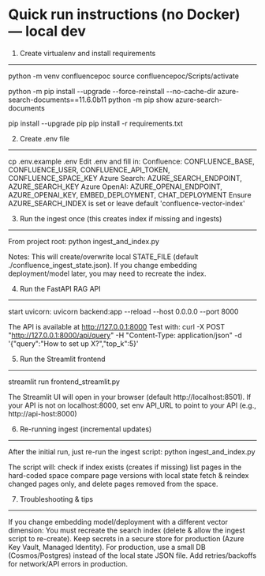 # Quick run instructions (no Docker) — local dev

1) Create virtualenv and install requirements
---------------------------------------------
python -m venv confluencepoc
source confluencepoc/Scripts/activate

python -m pip install --upgrade --force-reinstall --no-cache-dir azure-search-documents==11.6.0b11
python -m pip show azure-search-documents

pip install --upgrade pip
pip install -r requirements.txt

2) Create .env file
-------------------
cp .env.example .env
Edit .env and fill in:
Confluence: CONFLUENCE_BASE, CONFLUENCE_USER, CONFLUENCE_API_TOKEN, CONFLUENCE_SPACE_KEY
Azure Search: AZURE_SEARCH_ENDPOINT, AZURE_SEARCH_KEY
Azure OpenAI: AZURE_OPENAI_ENDPOINT, AZURE_OPENAI_KEY, EMBED_DEPLOYMENT, CHAT_DEPLOYMENT
Ensure AZURE_SEARCH_INDEX is set or leave default 'confluence-vector-index'

3) Run the ingest once (this creates index if missing and ingests)
-----------------------------------------------------------------
From project root:
python ingest_and_index.py

Notes:
This will create/overwrite local STATE_FILE (default ./confluence_ingest_state.json).
If you change embedding deployment/model later, you may need to recreate the index.

4) Run the FastAPI RAG API
--------------------------
start uvicorn:
uvicorn backend:app --reload --host 0.0.0.0 --port 8000

The API is available at http://127.0.0.1:8000
Test with:
curl -X POST "http://127.0.0.1:8000/api/query" -H "Content-Type: application/json" -d '{"query":"How to set up X?","top_k":5}'

5) Run the Streamlit frontend
-----------------------------
streamlit run frontend_streamlit.py

The Streamlit UI will open in your browser (default http://localhost:8501).
If your API is not on localhost:8000, set env API_URL to point to your API (e.g., http://api-host:8000)

6) Re-running ingest (incremental updates)
------------------------------------------
After the initial run, just re-run the ingest script:
python ingest_and_index.py

The script will:
check if index exists (creates if missing)
list pages in the hard-coded space
compare page versions with local state
fetch & reindex changed pages only, and delete pages removed from the space.

7) Troubleshooting & tips
-------------------------
If you change embedding model/deployment with a different vector dimension:
You must recreate the search index (delete & allow the ingest script to re-create).
Keep secrets in a secure store for production (Azure Key Vault, Managed Identity).
For production, use a small DB (Cosmos/Postgres) instead of the local state JSON file.
Add retries/backoffs for network/API errors in production.


